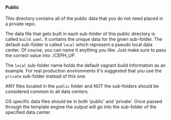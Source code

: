 #### Public

This directory contains all of the public data that you do not need placed in a private repo.

The data file that gets built in each sub-folder of this public directory is called `build.yaml`. It contains the unique data for the given sub-folder. The default sub-folder is called `local` which represent a pseudo local data center. Of course, you can name it anything you like. Just make sure to pass the correct value into ./CEPH_UP.

The `local` sub-folder name holds the default vagrant build information as an example. For real production environments it's suggested that you use the `private` sub-folder instead of this one.

ANY files located in the `public` folder and NOT the sub-folders should be considered common to all data centers.

OS specific data files should be in both 'public' and 'private'. Once passed through the template engine the output will go into the sub-folder of the specified data center.

